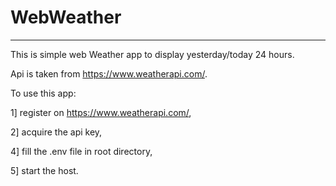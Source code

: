 # WebWeather

-----

This is simple web Weather app to display yesterday/today 24 hours.

Api is taken from https://www.weatherapi.com/.

To use this app:

1] register on https://www.weatherapi.com/,

2] acquire the api key,

4] fill the .env file in root directory,

5] start the host.

